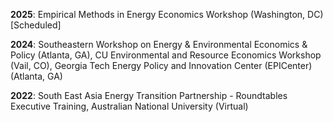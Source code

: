 **2025**: Empirical Methods in Energy Economics Workshop (Washington, DC) [Scheduled]

**2024**: Southeastern Workshop on Energy & Environmental Economics & Policy (Atlanta, GA), CU Environmental and Resource Economics Workshop (Vail, CO), Georgia Tech Energy Policy and Innovation Center (EPICenter) (Atlanta, GA)

**2022**: South East Asia Energy Transition Partnership - Roundtables Executive Training, Australian National University (Virtual)

